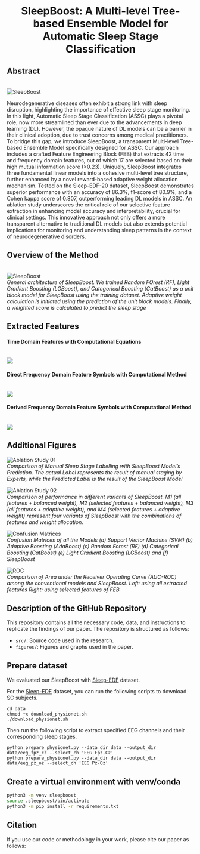 <h1 align="center">SleepBoost: A Multi-level Tree-based Ensemble Model for Automatic Sleep Stage Classification</h1>
<!---  
## Paper Link [Read the Full Paper Here](URL_to_Paper) ## Authors List
- Author 1, Affiliation
- Author 2, Affiliation
- Author 3, Affiliation
- *Add or remove authors as needed*
--->

## Abstract

<br> ![SleepBoost](/figures/GA.jpg)

Neurodegenerative diseases often exhibit a strong link with sleep disruption, highlighting the importance of effective sleep stage monitoring. In this light, Automatic Sleep Stage Classification (ASSC) plays a pivotal role, now more streamlined than ever due to the advancements in deep learning (DL). However, the opaque nature of DL models can be a barrier in their clinical adoption, due to trust concerns among medical practitioners. To bridge this gap, we introduce SleepBoost, a transparent Multi-level Tree-based Ensemble Model specifically designed for ASSC. Our approach includes a crafted Feature Engineering Block (FEB) that extracts 42 time and frequency domain features, out of which 17 are selected based on their high mutual information score (>0.23). Uniquely, SleepBoost integrates three fundamental linear models into a cohesive multi-level tree structure, further enhanced by a novel reward-based adaptive weight allocation mechanism. Tested on the Sleep-EDF-20 dataset, SleepBoost demonstrates superior performance with an accuracy of 86.3%, f1-score of 80.9%, and a Cohen kappa score of 0.807, outperforming leading DL models in ASSC. An ablation study underscores the critical role of our selective feature extraction in enhancing model accuracy and interpretability, crucial for clinical settings. This innovative approach not only offers a more transparent alternative to traditional DL models but also extends potential implications for monitoring and understanding sleep patterns in the context of neurodegenerative disorders.

## Overview of the Method

<br> ![SleepBoost](/figures/SleepBoost.jpg)
<br> *General architecture of SleepBoost. We trained Random FOrest (RF), Light Gradient Boosting (LGBoost), and Categorical Boosting (CatBoost) as a unit block model for SleepBoost using the training dataset. Adaptive weight calculation is initiated using the prediction of the unit block models. Finally, a weighted score is calculated to predict the sleep stage*
<!---
## Feature Tables
*Describe the tables included in your README.*

### Table 1: Dataset Overview

| Feature | Description | Details |
|---------|-------------|---------|
| Feature 1 | Description 1 | Details 1 |
| Feature 2 | Description 2 | Details 2 |
| ... | ... | ... |

*Add more tables as needed.*
--->
## Extracted Features

#### Time Domain Features with Computational Equations
<br> ![](/figures/Table-03.png)

#### Direct Frequency Domain Feature Symbols with Computational Method
<br> ![](/figures/Table-04.png)

#### Derived Frequency Domain Feature Symbols with Computational Method
<br> ![](/figures/Table-05.png)



## Additional Figures

![Ablation Study 01](/figures/Ab2.jpg)
<br> *Comparison of Manual Sleep Stage Labelling with SleepBoost Model’s Prediction. The actual Label represents the result of manual staging by Experts, while the Predicted Label is the result of the SleepBoost 
Model*

![Ablation Study 02](/figures/Ab1.jpg)
<br> *Comparison of performance in different variants of SleepBoost. M1 (all features + balanced weight), M2 (selected features + balanced weight), M3 (all features + adaptive weight), and M4 (selected features + adaptive weight) represent four variants of SleepBoost with the combinations of features and weight allocation.*

![Confusion Matrices](/figures/CM.jpg)
<br> *Confusion Matrices of all the Models (a) Support Vector Machine (SVM) (b) Adaptive Boosting (AdaBoost) (c) Random Forest (RF) (d) Categorical Boosting (CatBoost) (e) Light Gradient Boosting (LGBoost) and (f) SleepBoost*


![ROC](/figures/ROC.jpg)
<br> *Comparison of Area under the Receiver Operating Curve (AUC-ROC) among the conventional models and SleepBoost. Left: using all extracted features Right: using selected features of FEB*
<!---
![Figure 2](/figures/figure2.png)
*Figure 2: Caption describing this figure.*

![Figure 2](/figures/figure2.png)
*Figure 2: Caption describing this figure.*

![Figure 2](/figures/figure2.png)
*Figure 2: Caption describing this figure.*

*Add more figures as needed.*
--->
## Description of the GitHub Repository

This repository contains all the necessary code, data, and instructions to replicate the findings of our paper. The repository is structured as follows:

- `src/`: Source code used in the research.
- `figures/`: Figures and graphs used in the paper.
<!--- - `data/`: Data files and preprocessing scripts. --->
<!--- - `docs/`: Further documentation on the code and the research. --->
<!--- - *Include any additional relevant directories and their descriptions.* --->

## Prepare dataset ##
We evaluated our SleepBoost with [Sleep-EDF](https://www.physionet.org/content/sleep-edfx/1.0.0/) dataset.

For the [Sleep-EDF]([https://physionet.org/pn4/sleep-edfx/](https://www.physionet.org/content/sleep-edfx/1.0.0/)) dataset, you can run the following scripts to download SC subjects.

    cd data
    chmod +x download_physionet.sh
    ./download_physionet.sh

Then run the following script to extract specified EEG channels and their corresponding sleep stages.

    python prepare_physionet.py --data_dir data --output_dir data/eeg_fpz_cz --select_ch 'EEG Fpz-Cz'
    python prepare_physionet.py --data_dir data --output_dir data/eeg_pz_oz --select_ch 'EEG Pz-Oz'

## Create a virtual environment with venv/conda

```bash
python3 -m venv sleepboost
source .sleepboost/bin/activate
python3 -m pip install -r requirements.txt
```


## Citation

If you use our code or methodology in your work, please cite our paper as follows:

<!---

```bibtex
@article{sleepboost2023,
  title={SleepBoost: A Multi-level Tree-based Ensemble Model for Automatic Sleep Stage Classification},
  author={Author 1 and Author 2 and Author 3},
  journal={Journal Name},
  volume={xx},
  number={xx},
  pages={xx--xx},
  year={2023},
  publisher={Publisher}
}
--->

